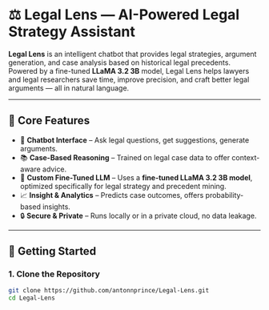 # ⚖️ Legal Lens — AI-Powered Legal Strategy Assistant

**Legal Lens** is an intelligent chatbot that provides legal strategies, argument generation, and case analysis based on historical legal precedents. Powered by a fine-tuned **LLaMA 3.2 3B** model, Legal Lens helps lawyers and legal researchers save time, improve precision, and craft better legal arguments — all in natural language.

---

## 🎯 Core Features

- 🤖 **Chatbot Interface** – Ask legal questions, get suggestions, generate arguments.
- 📚 **Case-Based Reasoning** – Trained on legal case data to offer context-aware advice.
- 🧠 **Custom Fine-Tuned LLM** – Uses a **fine-tuned LLaMA 3.2 3B model**, optimized specifically for legal strategy and precedent mining.
- 📈 **Insight & Analytics** – Predicts case outcomes, offers probability-based insights.
- 🔒 **Secure & Private** – Runs locally or in a private cloud, no data leakage.

---

## 🚀 Getting Started

### 1. Clone the Repository

```bash
git clone https://github.com/antonnprince/Legal-Lens.git
cd Legal-Lens
